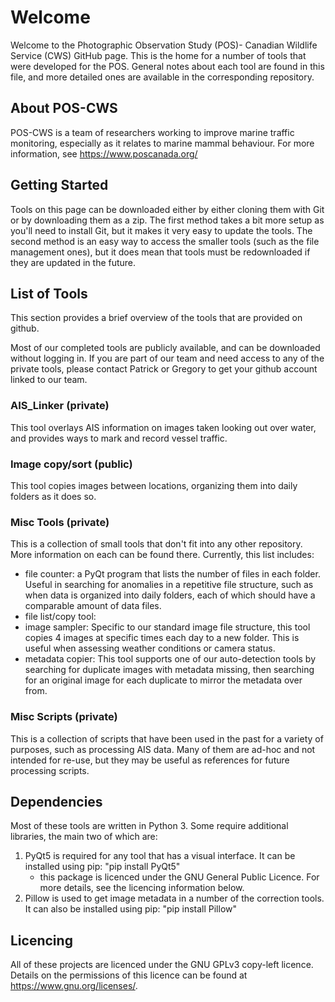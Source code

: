 # Welcome
Welcome to the Photographic Observation Study (POS)- Canadian Wildlife Service (CWS) GitHub page. This is the home for a number of tools that were developed for the POS. General notes about each tool are found in this file, and more detailed ones are available in the corresponding repository.

## About POS-CWS

POS-CWS is a team of researchers working to improve marine traffic monitoring, especially as it relates to marine mammal behaviour. For more information, see https://www.poscanada.org/

## Getting Started
Tools on this page can be downloaded either by either cloning them with Git or by downloading them as a zip. The first method takes a bit more setup as you'll need to install Git, but it makes it very easy to update the tools. The second method is an easy way to access the smaller tools (such as the file management ones), but it does mean that tools must be redownloaded if they are updated in the future.

## List of Tools
This section provides a brief overview of the tools that are provided on github.

Most of our completed tools are publicly available, and can be downloaded without logging in. If you are part of our team and need access to any of the private tools, please contact Patrick or Gregory to get your github account linked to our team.

### AIS_Linker (private)
This tool overlays AIS information on images taken looking out over water, and provides ways to mark and record vessel traffic.

### Image copy/sort (public)
This tool copies images between locations, organizing them into daily folders as it does so.

### Misc Tools (private)
This is a collection of small tools that don't fit into any other repository. More information on each can be found there. Currently, this list includes:
 * file counter: a PyQt program that lists the number of files in each folder. Useful in searching for anomalies in a repetitive file structure, such as when data is organized into daily folders, each of which should have a comparable amount of data files.
 * file list/copy tool:
 * image sampler: Specific to our standard image file structure, this tool copies 4 images at specific times each day to a new folder. This is useful when assessing weather conditions or camera status.
 * metadata copier: This tool supports one of our auto-detection tools by searching for duplicate images with metadata missing, then searching for an original image for each duplicate to mirror the metadata over from.

### Misc Scripts (private)
This is a collection of scripts that have been used in the past for a variety of purposes, such as processing AIS data. Many of them are ad-hoc and not intended for re-use, but they may be useful as references for future processing scripts.

## Dependencies
Most of these tools are written in Python 3. Some require additional libraries, the main two of which are:
1. PyQt5 is required for any tool that has a visual interface. It can be installed using pip: "pip install PyQt5"
    - this package is licenced under the GNU General Public Licence. For more details, see the licencing information below.
2. Pillow is used to get image metadata in a number of the correction tools. It can also be installed using pip: "pip install Pillow"

## Licencing
All of these projects are licenced under the GNU GPLv3 copy-left licence. Details on the permissions of this licence can be found at <https://www.gnu.org/licenses/>.
